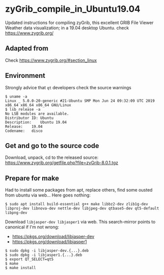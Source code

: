 # zyGrib_compile_in_Ubuntu19.04
Updated instructions for compiling zyGrib, this excellent GRIB File Viewer Weather data visualization; in a 19.04 desktop Ubuntu. check https://www.zygrib.org/

## Adapted from
Check https://www.zygrib.org/#section_linux

## Environment
Strongly advice that `qt` developers check the source warnings
```
$ uname -a
Linux _ 5.0.0-20-generic #21-Ubuntu SMP Mon Jun 24 09:32:09 UTC 2019 x86_64 x86_64 x86_64 GNU/Linux
$ lsb_release -a
No LSB modules are available.
Distributor ID:	Ubuntu
Description:	Ubuntu 19.04
Release:	19.04
Codename:	disco
```
## Get and go to the source code
Download, unpack, cd to the released source: https://www.zygrib.org/getfile.php?file=zyGrib-8.0.1.tgz

## Prepare for make
Had to install some packages from apt, replace others, find some ousted from ubuntu via web... Here goes nothing:
```
$ sudo apt install build-essential g++ make libbz2-dev zlib1g-dev libproj-dev libnova-dev nettle-dev libjpeg-dev qtbase5-dev qt5-default libpng-dev 

```
Download `libjasper-dev libjasper1` via web. This search-mirror points to canonical if I'm not wrong:
- https://pkgs.org/download/libjasper-dev 
- https://pkgs.org/download/libjasper1
```
$ sudo dpkg -i libjasper-dev.{...}.deb
$ sudo dpkg -i libjasper1.{...}.deb
$ export QT_SELECT=qt5
$ make
$ make install
```
